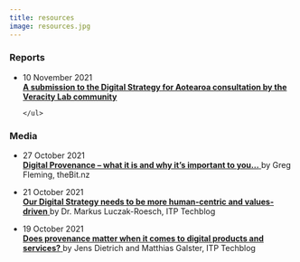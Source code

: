 ```yaml
---
title: resources
image: resources.jpg
---
```

<!-- <section>
	<h3 class="major">White Paper</h3>
    <p>some text </p>
</section>

<section>
	<h3 class="major">Research</h3>
    <p>some text</p>
</section>

<section>
	<h3 class="major">Submission</h3>
    <p>? </p>
</section>

<section>
	<h3 class="major">Research</h3>
    <p>some text</p>
</section>

<section>
	<h3 class="major">Reports</h3>
    <p>some text</p>
</section> -->
<section>
	<h3 class="major">Reports</h3>
    <ul>
        <li> <p> 10 November 2021 <br>
          <a href= "/resources/dsa-2021-submission.pdf"> <b> A submission to the Digital Strategy for Aotearoa consultation by the Veracity Lab community </b> </a> 
        </p> </li>

    </ul>
</section>

<section>
	<h3 class="major">Media</h3>
    <ul>
        <li> <p> 27 October 2021 <br>
        <a href= "https://www.thebit.nz/people/digital-provenance-what-it-is-and-why-its-important-to-you/"> <b> Digital Provenance – what it is and why it’s important to you…</b> </a> by Greg Fleming, theBit.nz </p></li>
    </ul>
    <ul>
        <li> <p> 21 October 2021 <br>
        <a href= "https://techblog.nz/2717-Our-Digital-Strategy-needs-to-be-more-humancentric-and-valuesdriven"> <b> Our Digital Strategy needs to be more human-centric and values-driven</b> </a> by Dr. Markus Luczak-Roesch, ITP Techblog </p></li>
    </ul>
    <ul>
        <li> <p> 19 October 2021 <br>
        <a href= "https://techblog.nz/2716-Does-provenance-matter-when-it-comes-to-digital-products-and-services"> <b> Does provenance matter when it comes to digital products and services?</b> </a> by Jens Dietrich and Matthias Galster, ITP Techblog </p></li>
    </ul>



</section>
